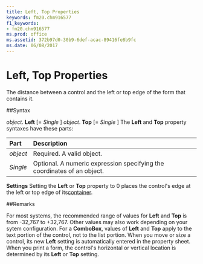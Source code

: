 ```yaml
---
title: Left, Top Properties
keywords: fm20.chm916577
f1_keywords:
- fm20.chm916577
ms.prod: office
ms.assetid: 372b97d0-30b9-6def-acac-89416fe8b9fc
ms.date: 06/08/2017
---
```



# Left, Top Properties



The distance between a control and the left or top edge of the form that contains it.

##Syntax

_object_. **Left** [= _Single_ ]
 _object_. **Top** [= _Single_ ]
The  **Left** and **Top** property syntaxes have these parts:


|**Part**|**Description**|
|:-----|:-----|
| _object_|Required. A valid object.|
| _Single_|Optional. A numeric expression specifying the coordinates of an object.|

 **Settings**
Setting the  **Left** or **Top** property to 0 places the control's edge at the left or top edge of its[container](../../Glossary/vbe-glossary.md).

##Remarks

For most systems, the recommended range of values for  **Left** and **Top** is from -32,767 to +32,767. Other values may also work depending on your sytem configuration. For a **ComboBox**, values of **Left** and **Top** apply to the text portion of the control, not to the list portion. When you move or size a control, its new **Left** setting is automatically entered in the property sheet. When you print a form, the control's horizontal or vertical location is determined by its **Left** or **Top** setting.

